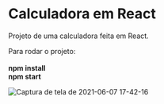 # Calculadora em React


Projeto de uma calculadora feita em React. 


Para rodar o projeto: <br />
<br />
**npm install** <br />
**npm start**



![Captura de tela de 2021-06-07 17-42-16](https://user-images.githubusercontent.com/55569350/121086446-89d13b00-c7b9-11eb-9537-df22b81c1f8b.png)


